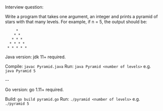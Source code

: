 Interview question:

Write a program that takes one argument, an integer and prints a pyramid of stars with that many levels. For example, if n = 5, the output should be:
 
 ```
      *
     * *
    * * *
   * * * *
  * * * * *

```
Java version:
jdk 11+ required.

Compile: `javac Pyramid.java`
Run: `java Pyramid <number of levels>` e.g. `java Pyramid 5`

--

Go version:
go 1.11+ required.

Build: `go build pyramid.go`
Run: `./pyramid <number of levels>` e.g. `./pyramid 5`
